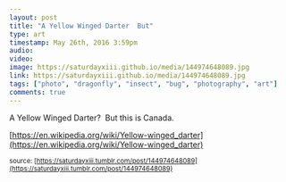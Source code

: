 ```yaml
---
layout: post
title: "A Yellow Winged Darter  But"
type: art
timestamp: May 26th, 2016 3:59pm
audio: 
video: 
image: https://saturdayxiii.github.io/media/144974648089.jpg
link: https://saturdayxiii.github.io/media/144974648089.jpg
tags: ["photo", "dragonfly", "insect", "bug", "photography", "art"]
comments: true
---
```

A Yellow Winged Darter?  But this is Canada.

[https://en.wikipedia.org/wiki/Yellow-winged_darter](https://en.wikipedia.org/wiki/Yellow-winged_darter)

<small>source: [https://saturdayxiii.tumblr.com/post/144974648089](https://saturdayxiii.tumblr.com/post/144974648089)</small>